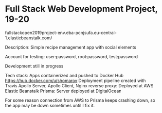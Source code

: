 # Full Stack Web Development Project, 19-20

fullstackopen2019project-env.eba-pcnjsufa.eu-central-1.elasticbeanstalk.com/

Description: Simple recipe management app with social elements

Account for testing: user:password, root:password, test:password

Development still in progress

Tech stack: 
Apps containerized and pushed to Docker Hub https://hub.docker.com/u/shomarov
Deployment pipeline created with Travis
Apollo Server, Apollo Client, Nginx reverse proxy: Deployed at AWS Elastic Beanstalk
Prisma: Server deployed at DigitalOcean

For some reason connection from AWS to Prisma keeps crashing down, so the app may be down sometimes until I fix it.
